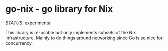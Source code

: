 # go-nix - go library for Nix 

*STATUS*: experimental

This library is re-usable but only implements subsets of the Nix
infrastructure. Mainly to do things around networking since Go is so nice for
concurrency.

